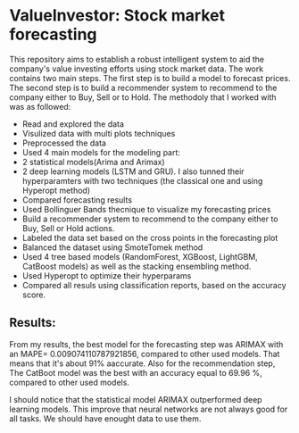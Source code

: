 # ValueInvestor: Stock market forecasting 
This repository aims to establish a robust intelligent system to aid the company's value investing efforts using stock market data. 
The work contains two main steps. The first step is to build a model to forecast prices. The second step is to build a recommender system to recommend to the company either to Buy, Sell or to Hold.
The methodoly that I worked with was as followed:
* Read and explored the data
* Visulized data with multi plots techniques
* Preprocessed the data
* Used 4 main models for the modeling part:
* 2 statistical models(Arima and Arimax)
* 2 deep learning models (LSTM and GRU). I also tunned their hyperparamters with two techniques (the classical one and using Hyperopt method)
* Compared forecasting results
* Used Bollinguer Bands thecnique to visualize my forecasting prices
* Build a recommender system to recommend to the company either to Buy, Sell or Hold actions.
* Labeled the data set based on the cross points in the forecasting plot
* Balanced the dataset using SmoteTomek method
* Used 4 tree based models (RandomForest, XGBoost, LightGBM, CatBoost models) as well as the stacking ensembling method.
* Used Hyperopt to optimize their hyperparams
* Compared all resuls using classification reports, based on the accuracy score.

## Results:

From my results, the best model for the forecasting step was ARIMAX with an MAPE= 0.009074110787921856, compared to other used models. That means that it's about 91% aaccurate. Also for the recommendation step, The CatBoot model was the best with an accuracy equal to 69.96 %, compared to other used models.

I should notice that the statistical model ARIMAX outperformed deep learning models. This improve that neural networks are not always good for all tasks. We should have enought data to use them.
